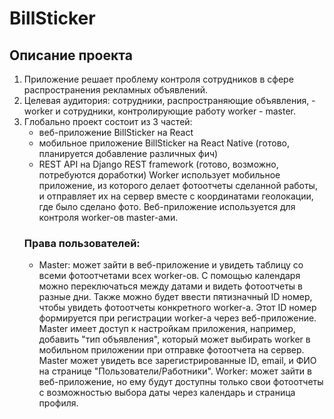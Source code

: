 # BillSticker

## Описание проекта
1. Приложение решает проблему контроля сотрудников в сфере распространения рекламных объявлений.
2. Целевая аудитория: сотрудники, распространяющие объявления, - worker и сотрудники, контролирующие работу worker - master.  
3. Глобально проект состоит из 3 частей: 
    * веб-приложение BillSticker на React
    * мобильное приложение BillSticker на React Native (готово, планируется добавление различных фич)
    * REST API на Django REST framework (готово, возможно, потребуются доработки)
    Worker использует мобильное приложение, из которого делает фотоотчеты сделанной работы, и отправляет их на сервер вместе с координатами геолокации, где было сделано фото. Веб-приложение используется для контроля worker-ов master-ами.
    ### Права пользователей:
    - Master:
         может зайти в веб-приложение и увидеть таблицу со всеми фотоотчетами всех worker-ов. С помощью календаря можно переключаться между датами и видеть фотоотчеты в разные дни. Также можно будет ввести пятизначный ID номер, чтобы увидеть фотоотчеты конкретного worker-а. Этот ID номер формируется при регистрации worker-а через веб-приложение. Master имеет доступ к настройкам приложения, например, добавить "тип объявления", который может выбирать worker в мобильном приложении при отправке фотоотчета на сервер. Master может увидеть все зарегистрированные ID, email, и ФИО на странице "Пользователи/Работники".
     Worker: 
         может зайти в веб-приложение, но ему будут доступны только свои фотоотчеты с возможностью выбора даты через календарь и страница профиля.